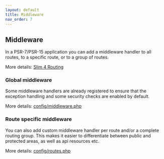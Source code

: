 ```yaml
---
layout: default
title: Middleware
nav_order: 7
---
```


## Middleware

In a PSR-7/PSR-15 application you can add a middleware handler to all routes, 
to a specific route, or to a group of routes. 

More details: [Slim 4 Routing](https://www.slimframework.com/docs/v4/objects/routing.html) 

### Global middleware

Some middleware handlers are already registered to ensure that the exception handling and some security checks are enabled by default.

More details: [config/middleware.php](https://github.com/odan/slim4-skeleton/blob/master/config/middleware.php)

### Route specific middleware

You can also add custom middleware handler per route and/or a complete routing group. This makes
it easier to differentiate between public and protected areas, as well as api resources etc.

More details: [config/routes.php](https://github.com/odan/slim4-skeleton/blob/master/config/routes.php)
